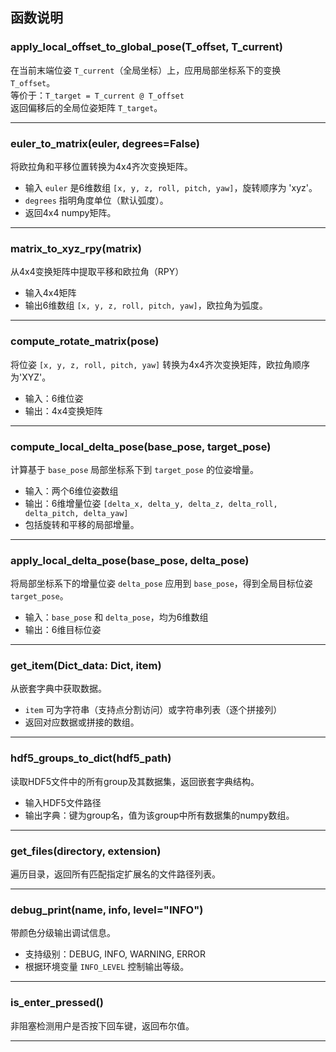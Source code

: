 ## 函数说明

### apply_local_offset_to_global_pose(T_offset, T_current)
在当前末端位姿 `T_current`（全局坐标）上，应用局部坐标系下的变换 `T_offset`。  
等价于：`T_target = T_current @ T_offset`  
返回偏移后的全局位姿矩阵 `T_target`。

---

### euler_to_matrix(euler, degrees=False)
将欧拉角和平移位置转换为4x4齐次变换矩阵。  
- 输入 `euler` 是6维数组 `[x, y, z, roll, pitch, yaw]`，旋转顺序为 'xyz'。  
- `degrees` 指明角度单位（默认弧度）。  
- 返回4x4 numpy矩阵。

---

### matrix_to_xyz_rpy(matrix)
从4x4变换矩阵中提取平移和欧拉角（RPY）  
- 输入4x4矩阵  
- 输出6维数组 `[x, y, z, roll, pitch, yaw]`，欧拉角为弧度。

---

### compute_rotate_matrix(pose)
将位姿 `[x, y, z, roll, pitch, yaw]` 转换为4x4齐次变换矩阵，欧拉角顺序为'XYZ'。  
- 输入：6维位姿  
- 输出：4x4变换矩阵

---

### compute_local_delta_pose(base_pose, target_pose)
计算基于 `base_pose` 局部坐标系下到 `target_pose` 的位姿增量。  
- 输入：两个6维位姿数组  
- 输出：6维增量位姿 `[delta_x, delta_y, delta_z, delta_roll, delta_pitch, delta_yaw]`  
- 包括旋转和平移的局部增量。

---

### apply_local_delta_pose(base_pose, delta_pose)
将局部坐标系下的增量位姿 `delta_pose` 应用到 `base_pose`，得到全局目标位姿 `target_pose`。  
- 输入：`base_pose` 和 `delta_pose`，均为6维数组  
- 输出：6维目标位姿

---

### get_item(Dict_data: Dict, item)
从嵌套字典中获取数据。  
- `item` 可为字符串（支持点分割访问）或字符串列表（逐个拼接列）  
- 返回对应数据或拼接的数组。

---

### hdf5_groups_to_dict(hdf5_path)
读取HDF5文件中的所有group及其数据集，返回嵌套字典结构。  
- 输入HDF5文件路径  
- 输出字典：键为group名，值为该group中所有数据集的numpy数组。

---

### get_files(directory, extension)
遍历目录，返回所有匹配指定扩展名的文件路径列表。

---

### debug_print(name, info, level="INFO")
带颜色分级输出调试信息。  
- 支持级别：DEBUG, INFO, WARNING, ERROR  
- 根据环境变量 `INFO_LEVEL` 控制输出等级。

---

### is_enter_pressed()
非阻塞检测用户是否按下回车键，返回布尔值。

---
